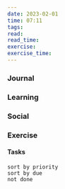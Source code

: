 ```yaml
---
date: 2023-02-01
time: 07:11
tags: 
read:
read_time:
exercise:
exercise_time:
---
```


### Journal

### Learning

### Social

### Exercise

#### Tasks












```tasks
sort by priority
sort by due
not done
```